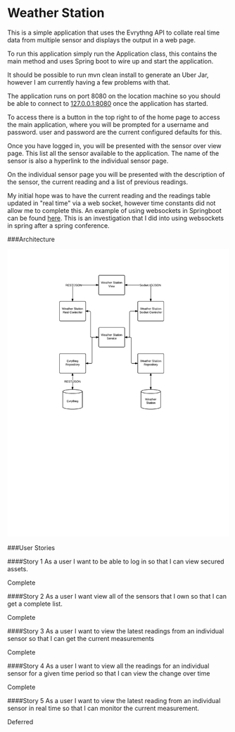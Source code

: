 Weather Station
=========

This is a simple application that uses the Evrythng API to collate real time data from multiple sensor and displays the output in a web page.

To run this application simply run the Application class, this contains the main method and uses Spring boot to wire up and start the application.
 
 It should be possible to run mvn clean install to generate an Uber Jar, however I am currently having a few problems with that.
 
 The application runs on port 8080 on the location machine so you should be able to connect to [127.0.0.1:8080](127.0.0.1:8080) once the application has started.
 
 To access there is a button in the top right to of the home page to access the main application, where you will be prompted for a username and password. user and password are the current configured defaults for this.
 
 Once you have logged in, you will be presented with the sensor over view page. This list all the sensor available to the application. The name of the sensor is also a hyperlink to the individual sensor page.
 
 On the individual sensor page you will be presented with the description of the sensor, the current reading and a list of previous readings.
 
 My initial hope was to have the current reading and the readings table updated in "real time" via a web socket, however time constants did not allow me to complete this. An example of using websockets in Springboot can be found [here](https://github.com/mgt6/java-chat). This is an investigation that I did into using websockets in spring after a spring conference.
 
###Architecture

![Weather Station Architecture](Evrythng.png "Architecture")

###User Stories

####Story 1
As a user I want to be able to log in so that I can view secured assets.

Complete
 
####Story 2
As a user I want view all of the sensors that I own so that I can get a complete list.

Complete

####Story 3
As a user I want to view the latest readings from an individual sensor so that I can get the current measurements

Complete

####Story 4
As a user I want to view all the readings for an individual sensor for a given time period so that I can view the change over time

Complete

####Story 5
As a user I want to view the latest reading from an individual sensor in real time so that I can monitor the current measurement.

Deferred
 